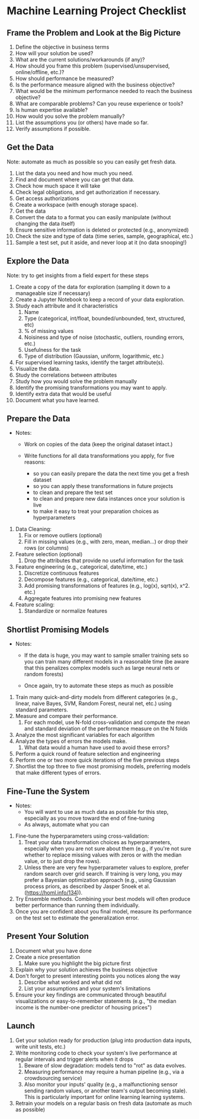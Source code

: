 # Machine Learning Project Checklist

## Frame the Problem and Look at the Big Picture

1. Define the objective in business terms
2. How will your solution be used?
3. What are the current solutions/workarounds (if any)?
4. How should you frame this problem (supervised/unsupervised, online/offline, etc.)?
5. How should performance be measured?
6. Is the performance measure aligned with the business objective?
7. What would be the minimum performance needed to reach the business objective?
8. What are comparable problems? Can you reuse experience or tools?
9. Is human expertise available?
10. How would you solve the problem manually?
11. List the assumptions you (or others) have made so far.
12. Verify assumptions if possible.

## Get the Data

Note: automate as much as possible so you can easily get fresh data.

1. List the data you need and how much you need.
2. Find and document where you can get that data.
3. Check how much space it will take
4. Check legal obligations, and get authorization if necessary.
5. Get access authorizations
6. Create a workspace (with enough storage space).
7. Get the data
8. Convert the data to a format you can easily manipulate (without changing the data itself)
9. Ensure sensitive information is deleted or protected (e.g., anonymized)
10. Check the size and type of data (time series, sample, geographical, etc.)
11. Sample a test set, put it aside, and never loop at it (no data snooping!)

## Explore the Data

Note: try to get insights from a field expert for these steps

1. Create a copy of the data for exploration (sampling it down to a manageable size if necessary)
2. Create a Jupyter Notebook to keep a record of your data exploration.
3. Study each attribute and it characteristics
   1. Name
   2. Type (categorical, int/float, bounded/unbounded, text, structured, etc)
   3. % of missing values
   4. Noisiness and type of noise (stochastic, outliers, rounding errors, etc.)
   5. Usefulness for the task
   6. Type of distribution (Gaussian, uniform, logarithmic, etc.)
4. For supervised learning tasks, identify the target attribute(s).
5. Visualize the data.
6. Study the correlations between attributes
7. Study how you would solve the problem manually
8. Identify the promising transformations you may want to apply.
9. Identify extra data that would be useful
10. Document what you have learned.

## Prepare the Data

- Notes:

  - Work on copies of the data (keep the original dataset intact.)

  - Write functions for all data transformations you apply, for five reasons:
    - so you can easily prepare the data the next time you get a fresh dataset
    - so you can apply these transformations in future projects
    - to clean and prepare the test set
    - to clean and prepare new data instances once your solution is live
    - to make it easy to treat your preparation choices as hyperparameters

1. Data Cleaning:
   1. Fix or remove outliers (optional)
   2. Fill in missing values (e.g., with zero, mean, median...) or drop their rows (or columns)
2. Feature selection (optional)
   1. Drop the attributes that provide no useful information for the task
3. Feature engineering (e.g., categorical, date/time, etc.)
   1. Discretize continuous features
   2. Decompose features (e.g., categorical, date/time, etc.)
   3. Add promising transformations of features (e.g., log(x), sqrt(x), x^2. etc.)
   4. Aggregate features into promising new features
4. Feature scaling:
   1. Standardize or normalize features

## Shortlist Promising Models

- Notes:

  - If the data is huge, you may want to sample smaller training sets so you can train many different models in a reasonable time (be aware that this penalizes complex models such as large neural nets or random forests)

  - Once again, try to automate these steps as much as possible

1. Train many quick-and-dirty models from different categories (e.g., linear, naive Bayes, SVM, Random Forest, neural net, etc.) using standard parameters.
2. Measure and compare their performance.
   1. For each model, use N-fold cross-validation and compute the mean and standard deviation of the performance measure on the N folds
3. Analyze the most significant variables for each algorithm
4. Analyze the types of errors the models make.
   1. What data would a human have used to avoid these errors?
5. Perform a quick round of feature selection and engineering
6. Perform one or two more quick iterations of the five previous steps
7. Shortlist the top three to five most promising models, preferring models that make different types of errors.

## Fine-Tune the System

- Notes:
  - You will want to use as much data as possible for this step, especially as you move toward the end of fine-tuning
  - As always, automate what you can



1. Fine-tune the hyperparameters using cross-validation:
   1. Treat your data transformation choices as hyperparameters, especially when you are not sure about them (e.g., if you're not sure whether to replace missing values with zeros or with the median value, or to just drop the rows).
   2. Unless there are very few hyperparameter values to explore, prefer random search over grid search. If training is very long, you may prefer a Bayesian optimization approach (e.g., using Gaussian process priors, as described by Jasper Snoek et al. (https://homl.info/134)).
2. Try Ensemble methods. Combining your best models will often produce better performance than running them individually.
3. Once you are confident about you final model, measure its performance on the test set to estimate the generalization error.

## Present Your Solution

1. Document what you have done
2. Create a nice presentation
   1. Make sure you highlight the big picture first
3. Explain why your solution achieves the business objective
4. Don't forget to present interesting points you notices along the way
   1. Describe what worked and what did not
   2. List your assumptions and your system's limitations
5. Ensure your key findings are communicated through beautiful visualizations or easy-to-remember statements (e.g., "the median income is the number-one predictor of housing prices")

## Launch

1. Get your solution ready for production (plug into production data inputs, write unit tests, etc.)
2. Write monitoring code to check your system's live performance at regular intervals and trigger alerts when it drops
   1. Beware of slow degradation: models tend to "rot" as data evolves.
   2. Measuring performance may require a human pipeline (e.g., via a crowdsourcing service)
   3. Also monitor your inputs' quality (e.g., a malfunctioning sensor sending random values, or another team's output becoming stale). This is particularly important for online learning learning systems.
3. Retrain your models on a regular basis on fresh data (automate as much as possible)